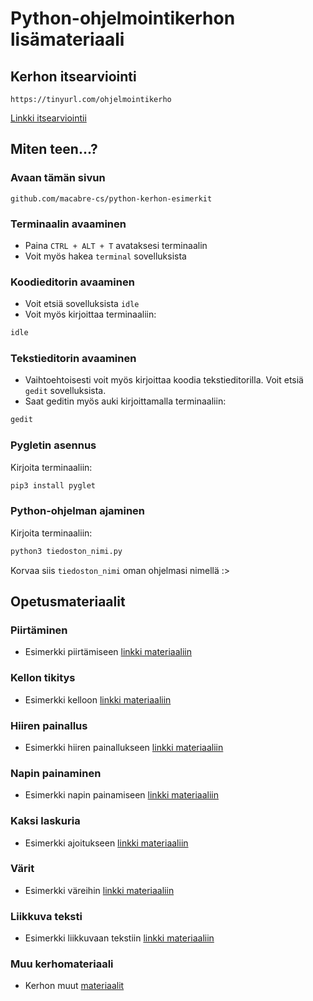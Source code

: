 # Python-ohjelmointikerhon lisämateriaali
## Kerhon itsearviointi
`https://tinyurl.com/ohjelmointikerho`

[Linkki itsearviointii](https://tinyurl.com/ohjelmointikerho)

## Miten teen...?
### Avaan tämän sivun
`github.com/macabre-cs/python-kerhon-esimerkit`

### Terminaalin avaaminen
- Paina `CTRL + ALT + T` avataksesi terminaalin
- Voit myös hakea `terminal` sovelluksista

### Koodieditorin avaaminen
- Voit etsiä sovelluksista `idle`
- Voit myös kirjoittaa terminaaliin:
```bash
idle
```
### Tekstieditorin avaaminen
- Vaihtoehtoisesti voit myös kirjoittaa koodia tekstieditorilla. Voit etsiä `gedit` sovelluksista.
- Saat geditin myös auki kirjoittamalla terminaaliin:
```bash
gedit
```

### Pygletin asennus
Kirjoita terminaaliin:
```bash
pip3 install pyglet
```

### Python-ohjelman ajaminen
Kirjoita terminaaliin:
```bash
python3 tiedoston_nimi.py
```
Korvaa siis `tiedoston_nimi` oman ohjelmasi nimellä :>

## Opetusmateriaalit

### Piirtäminen
- Esimerkki piirtämiseen
[linkki materiaaliin](https://github.com/macabre-cs/python-kerhon-demot/blob/main/piirto.py)

### Kellon tikitys
- Esimerkki kelloon
[linkki materiaaliin](https://github.com/macabre-cs/python-kerhon-demot/blob/main/aika.py)

### Hiiren painallus
- Esimerkki hiiren painallukseen
[linkki materiaaliin](https://github.com/macabre-cs/python-kerhon-demot/blob/main/hiiri.py)

### Napin painaminen
- Esimerkki napin painamiseen
[linkki materiaaliin](https://github.com/macabre-cs/python-kerhon-demot/blob/main/napin_painaminen.py)

### Kaksi laskuria
- Esimerkki ajoitukseen [linkki materiaaliin](https://github.com/macabre-cs/python-kerhon-demot/blob/main/ajoitus.py)

### Värit
- Esimerkki väreihin [linkki materiaaliin](https://github.com/macabre-cs/python-kerhon-esimerkit/blob/main/varit.py)

### Liikkuva teksti
- Esimerkki liikkuvaan tekstiin [linkki materiaaliin](https://github.com/macabre-cs/python-kerhon-esimerkit/blob/main/kyltti.py)

### Muu kerhomateriaali
- Kerhon muut [materiaalit](https://linktr.ee/linkkipython)
